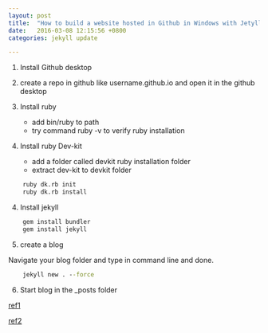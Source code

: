 ```yaml
---
layout: post
title:  "How to build a website hosted in Github in Windows with Jetyll"
date:   2016-03-08 12:15:56 +0800
categories: jekyll update

---
```


1. Install Github desktop

2. create a repo in github like username.github.io and open it in the github desktop

2. Install ruby 
	- add bin/ruby to path 
	- try command ruby -v to verify ruby installation

3. Install ruby Dev-kit
	- add a folder called devkit ruby installation folder 
	- extract dev-kit to devkit folder

```cmd
	ruby dk.rb init
	ruby dk.rb install

```

4. Install jekyll

```cmd
	gem install bundler
	gem install jekyll

```

5. create a blog

Navigate your blog folder and type in command line and done. 

```cmd
	jekyll new . --force

```


6. Start blog in the _posts folder



[ref1](https://www.youtube.com/watch?v=E512qOn8tZE)

[ref2](https://jekyllrb.com/docs/quickstart/)


